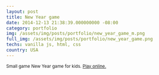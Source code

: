 ```yaml
---
layout: post
title: New Year game
date: 2014-12-13 21:38:39.000000000 -08:00
category: portfolio
img: /assets/img/posts/portfolio/new_year_game_m.png
full_img: /assets/img/posts/portfolio/new_year_game.png
techs: vanilla js, html, css
country: USA
---
```


<small>
Small game New Year game for kids. <a href="http://aldu.github.io/Christmas-Tree/">Play online.</a>
</small>
